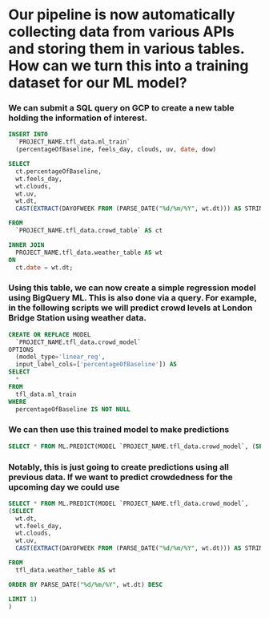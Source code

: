 # Our pipeline is now automatically collecting data from various APIs and storing them in various tables. How can we turn this into a training dataset for our ML model? 

### We can submit a SQL query on GCP to create a new table holding the information of interest.

```sql
INSERT INTO 
  `PROJECT_NAME.tfl_data.ml_train`
  (percentageOfBaseline, feels_day, clouds, uv, date, dow)

SELECT
  ct.percentageOfBaseline,
  wt.feels_day,
  wt.clouds,
  wt.uv,
  wt.dt,
  CAST(EXTRACT(DAYOFWEEK FROM (PARSE_DATE("%d/%m/%Y", wt.dt))) AS STRING ) AS dow

FROM
  `PROJECT_NAME.tfl_data.crowd_table` AS ct

INNER JOIN
  PROJECT_NAME.tfl_data.weather_table AS wt
ON
  ct.date = wt.dt;
```

### Using this table, we can now create a simple regression model using BigQuery ML. This is also done via a query. For example, in the following scripts we will predict crowd levels at London Bridge Station using weather data. 

```sql
CREATE OR REPLACE MODEL
  `PROJECT_NAME.tfl_data.crowd_model`
OPTIONS
  (model_type='linear_reg',
  input_label_cols=['percentageOfBaseline']) AS
SELECT
  *
FROM
  tfl_data.ml_train
WHERE
  percentageOfBaseline IS NOT NULL

```

### We can then use this trained model to make predictions

```sql
SELECT * FROM ML.PREDICT(MODEL `PROJECT_NAME.tfl_data.crowd_model`, (SELECT * FROM tfl_data.prediction_table))
```

### Notably, this is just going to create predictions using all previous data. If we want to predict crowdedness for the upcoming day we could use

```sql
SELECT * FROM ML.PREDICT(MODEL `PROJECT_NAME.tfl_data.crowd_model`,
(SELECT
  wt.dt,
  wt.feels_day,
  wt.clouds,
  wt.uv,
  CAST(EXTRACT(DAYOFWEEK FROM (PARSE_DATE("%d/%m/%Y", wt.dt))) AS STRING ) AS dow

FROM
  tfl_data.weather_table AS wt

ORDER BY PARSE_DATE("%d/%m/%Y", wt.dt) DESC

LIMIT 1)
)
```

